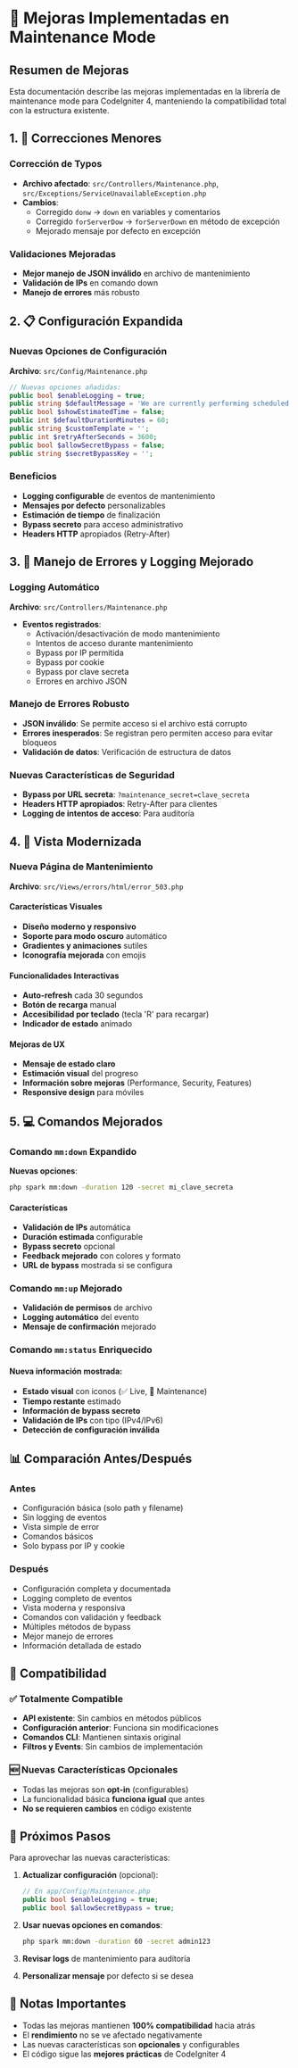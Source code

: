 # 🚀 Mejoras Implementadas en Maintenance Mode

## Resumen de Mejoras

Esta documentación describe las mejoras implementadas en la librería de maintenance mode para CodeIgniter 4, manteniendo la compatibilidad total con la estructura existente.

## 1. 🔧 Correcciones Menores

### Corrección de Typos
- **Archivo afectado**: `src/Controllers/Maintenance.php`, `src/Exceptions/ServiceUnavailableException.php`
- **Cambios**:
  - Corregido `donw` → `down` en variables y comentarios
  - Corregido `forServerDow` → `forServerDown` en método de excepción
  - Mejorado mensaje por defecto en excepción

### Validaciones Mejoradas
- **Mejor manejo de JSON inválido** en archivo de mantenimiento
- **Validación de IPs** en comando down
- **Manejo de errores** más robusto

## 2. 📋 Configuración Expandida

### Nuevas Opciones de Configuración
**Archivo**: `src/Config/Maintenance.php`

```php
// Nuevas opciones añadidas:
public bool $enableLogging = true;
public string $defaultMessage = 'We are currently performing scheduled maintenance...';
public bool $showEstimatedTime = false;
public int $defaultDurationMinutes = 60;
public string $customTemplate = '';
public int $retryAfterSeconds = 3600;
public bool $allowSecretBypass = false;
public string $secretBypassKey = '';
```

### Beneficios
- **Logging configurable** de eventos de mantenimiento
- **Mensajes por defecto** personalizables
- **Estimación de tiempo** de finalización
- **Bypass secreto** para acceso administrativo
- **Headers HTTP** apropiados (Retry-After)

## 3. 🚨 Manejo de Errores y Logging Mejorado

### Logging Automático
**Archivo**: `src/Controllers/Maintenance.php`

- **Eventos registrados**:
  - Activación/desactivación de modo mantenimiento
  - Intentos de acceso durante mantenimiento
  - Bypass por IP permitida
  - Bypass por cookie
  - Bypass por clave secreta
  - Errores en archivo JSON

### Manejo de Errores Robusto
- **JSON inválido**: Se permite acceso si el archivo está corrupto
- **Errores inesperados**: Se registran pero permiten acceso para evitar bloqueos
- **Validación de datos**: Verificación de estructura de datos

### Nuevas Características de Seguridad
- **Bypass por URL secreta**: `?maintenance_secret=clave_secreta`
- **Headers HTTP apropiados**: Retry-After para clientes
- **Logging de intentos de acceso**: Para auditoría

## 4. 🎨 Vista Modernizada

### Nueva Página de Mantenimiento
**Archivo**: `src/Views/errors/html/error_503.php`

#### Características Visuales
- **Diseño moderno y responsivo**
- **Soporte para modo oscuro** automático
- **Gradientes y animaciones** sutiles
- **Iconografía mejorada** con emojis

#### Funcionalidades Interactivas
- **Auto-refresh** cada 30 segundos
- **Botón de recarga** manual
- **Accesibilidad por teclado** (tecla 'R' para recargar)
- **Indicador de estado** animado

#### Mejoras de UX
- **Mensaje de estado claro**
- **Estimación visual** del progreso
- **Información sobre mejoras** (Performance, Security, Features)
- **Responsive design** para móviles

## 5. 💻 Comandos Mejorados

### Comando `mm:down` Expandido
**Nuevas opciones**:
```bash
php spark mm:down -duration 120 -secret mi_clave_secreta
```

#### Características
- **Validación de IPs** automática
- **Duración estimada** configurable
- **Bypass secreto** opcional
- **Feedback mejorado** con colores y formato
- **URL de bypass** mostrada si se configura

### Comando `mm:up` Mejorado
- **Validación de permisos** de archivo
- **Logging automático** del evento
- **Mensaje de confirmación** mejorado

### Comando `mm:status` Enriquecido
#### Nueva información mostrada:
- **Estado visual** con iconos (✅ Live, 🔧 Maintenance)
- **Tiempo restante** estimado
- **Información de bypass secreto**
- **Validación de IPs** con tipo (IPv4/IPv6)
- **Detección de configuración inválida**

## 📊 Comparación Antes/Después

### Antes
- Configuración básica (solo path y filename)
- Sin logging de eventos
- Vista simple de error
- Comandos básicos
- Solo bypass por IP y cookie

### Después
- Configuración completa y documentada
- Logging completo de eventos
- Vista moderna y responsiva
- Comandos con validación y feedback
- Múltiples métodos de bypass
- Mejor manejo de errores
- Información detallada de estado

## 🔄 Compatibilidad

### ✅ Totalmente Compatible
- **API existente**: Sin cambios en métodos públicos
- **Configuración anterior**: Funciona sin modificaciones
- **Comandos CLI**: Mantienen sintaxis original
- **Filtros y Events**: Sin cambios de implementación

### 🆕 Nuevas Características Opcionales
- Todas las mejoras son **opt-in** (configurables)
- La funcionalidad básica **funciona igual** que antes
- **No se requieren cambios** en código existente

## 🚀 Próximos Pasos

Para aprovechar las nuevas características:

1. **Actualizar configuración** (opcional):
   ```php
   // En app/Config/Maintenance.php
   public bool $enableLogging = true;
   public bool $allowSecretBypass = true;
   ```

2. **Usar nuevas opciones en comandos**:
   ```bash
   php spark mm:down -duration 60 -secret admin123
   ```

3. **Revisar logs** de mantenimiento para auditoría

4. **Personalizar mensaje** por defecto si se desea

## 📝 Notas Importantes

- Todas las mejoras mantienen **100% compatibilidad** hacia atrás
- El **rendimiento** no se ve afectado negativamente
- Las nuevas características son **opcionales** y configurables
- El código sigue las **mejores prácticas** de CodeIgniter 4
